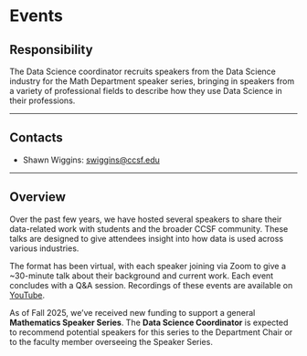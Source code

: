 # Events

## Responsibility
The Data Science coordinator recruits speakers from the Data Science industry for the Math Department speaker series, bringing in speakers from a variety of professional fields to describe how they use Data Science in their professions.

---

## Contacts
- Shawn Wiggins: swiggins@ccsf.edu

---

## Overview
Over the past few years, we have hosted several speakers to share their data-related work with students and the broader CCSF community. These talks are designed to give attendees insight into how data is used across various industries.

The format has been virtual, with each speaker joining via Zoom to give a ~30-minute talk about their background and current work. Each event concludes with a Q&A session. Recordings of these events are available on [YouTube](https://www.youtube.com/watch?v=Fu1vBo0HR3Y&list=PLDHNuYFn2lPMa-arWNI5XIONq2i-JfWN-).

As of Fall 2025, we’ve received new funding to support a general **Mathematics Speaker Series**. The **Data Science Coordinator** is expected to recommend potential speakers for this series to the Department Chair or to the faculty member overseeing the Speaker Series.
